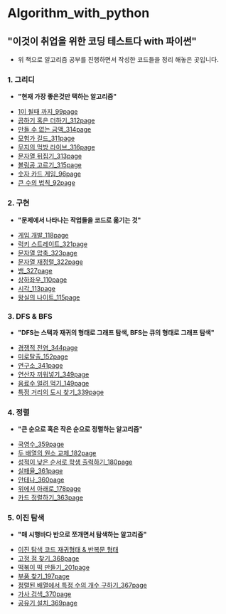 # Algorithm_with_python
## "이것이 취업을 위한 코딩 테스트다 with 파이썬"
- 위 책으로 알고리즘 공부를 진행하면서 작성한 코드들을 정리 해놓은 곳입니다.
### 1. 그리디
- **"현재 가장 좋은것만 택하는 알고리즘"**
* [1이 될때 까지_99page](https://github.com/Younggil-kim/Algorithm_with_python/blob/master/%EA%B7%B8%EB%A6%AC%EB%94%94/1%EC%9D%B4%20%EB%90%A0%20%EB%95%8C%EA%B9%8C%EC%A7%80_99page.py)
* [곱하기 혹은 더하기_312page](https://github.com/Younggil-kim/Algorithm_with_python/blob/master/%EA%B7%B8%EB%A6%AC%EB%94%94/%EA%B3%B1%ED%95%98%EA%B8%B0%20%ED%98%B9%EC%9D%80%20%EB%8D%94%ED%95%98%EA%B8%B0_312page.py)
* [만들 수 없는 금액_314page](https://github.com/Younggil-kim/Algorithm_with_python/blob/master/%EA%B7%B8%EB%A6%AC%EB%94%94/%EB%A7%8C%EB%93%A4%20%EC%88%98%20%EC%97%86%EB%8A%94%20%EA%B8%88%EC%95%A1_314page.py)
* [모험가 길드_311page](https://github.com/Younggil-kim/Algorithm_with_python/blob/master/%EA%B7%B8%EB%A6%AC%EB%94%94/%EB%AA%A8%ED%97%98%EA%B0%80%20%EA%B8%B8%EB%93%9C_311page.py)
* [무지의 먹방 라이브_316page](https://github.com/Younggil-kim/Algorithm_with_python/blob/master/%EA%B7%B8%EB%A6%AC%EB%94%94/%EB%AC%B4%EC%A7%80%EC%9D%98%20%EB%A8%B9%EB%B0%A9%20%EB%9D%BC%EC%9D%B4%EB%B8%8C_316page.py)
* [문자열 뒤집기_313page](https://github.com/Younggil-kim/Algorithm_with_python/blob/master/%EA%B7%B8%EB%A6%AC%EB%94%94/%EB%AC%B8%EC%9E%90%EC%97%B4%20%EB%92%A4%EC%A7%91%EA%B8%B0_313page.py)
* [볼링공 고르기_315page](https://github.com/Younggil-kim/Algorithm_with_python/blob/master/%EA%B7%B8%EB%A6%AC%EB%94%94/%EB%B3%BC%EB%A7%81%EA%B3%B5%20%EA%B3%A0%EB%A5%B4%EA%B8%B0_315page.py)
* [숫자 카드 게임_96page](https://github.com/Younggil-kim/Algorithm_with_python/blob/master/%EA%B7%B8%EB%A6%AC%EB%94%94/%EC%88%AB%EC%9E%90%20%EC%B9%B4%EB%93%9C%20%EA%B2%8C%EC%9E%84_96page.py)
* [큰 수의 법칙_92page](https://github.com/Younggil-kim/Algorithm_with_python/blob/master/%EA%B7%B8%EB%A6%AC%EB%94%94/%ED%81%B0%20%EC%88%98%EC%9D%98%20%EB%B2%95%EC%B9%99_92page.py)
### 2. 구현
- **"문제에서 나타나는 작업들을 코드로 옮기는 것"**
* [게임 개발_118page](https://github.com/Younggil-kim/Algorithm_with_python/blob/master/%EA%B5%AC%ED%98%84/%EA%B2%8C%EC%9E%84%20%EA%B0%9C%EB%B0%9C_118page.py)
* [럭키 스트레이트_321page](https://github.com/Younggil-kim/Algorithm_with_python/blob/master/%EA%B5%AC%ED%98%84/%EB%9F%AD%ED%82%A4%20%EC%8A%A4%ED%8A%B8%EB%A0%88%EC%9D%B4%ED%8A%B8_321page.py)
* [문자열 압축_323page](https://github.com/Younggil-kim/Algorithm_with_python/blob/master/%EA%B5%AC%ED%98%84/%EB%AC%B8%EC%9E%90%EC%97%B4%20%EC%95%95%EC%B6%95_323page.py)
* [문자열 재정렬_322page](https://github.com/Younggil-kim/Algorithm_with_python/blob/master/%EA%B5%AC%ED%98%84/%EB%AC%B8%EC%9E%90%EC%97%B4%20%EC%9E%AC%EC%A0%95%EB%A0%AC_322page.py)
* [뱀_327page](https://github.com/Younggil-kim/Algorithm_with_python/blob/master/%EA%B5%AC%ED%98%84/%EB%B1%80_327page.py)
* [상하좌우_110page](https://github.com/Younggil-kim/Algorithm_with_python/blob/master/%EA%B5%AC%ED%98%84/%EC%83%81%ED%95%98%EC%A2%8C%EC%9A%B0_110page.py)
* [시각_113page](https://github.com/Younggil-kim/Algorithm_with_python/blob/master/%EA%B5%AC%ED%98%84/%EC%8B%9C%EA%B0%81_113page.py)
* [왕실의 나이트_115page](https://github.com/Younggil-kim/Algorithm_with_python/blob/master/%EA%B5%AC%ED%98%84/%EC%99%95%EC%8B%A4%EC%9D%98%20%EB%82%98%EC%9D%B4%ED%8A%B8_115page.py)
### 3. DFS & BFS
- **"DFS는 스택과 재귀의 형태로 그래프 탐색, BFS는 큐의 형태로 그래프 탐색"**
* [경쟁적 전염_344page](https://github.com/Younggil-kim/Algorithm_with_python/blob/master/DFS%20%26%20BFS/%EA%B2%BD%EC%9F%81%EC%A0%81%20%EC%A0%84%EC%97%BC_344page.py)
* [미로탈출_152page](https://github.com/Younggil-kim/Algorithm_with_python/blob/master/DFS%20%26%20BFS/%EB%AF%B8%EB%A1%9C%ED%83%88%EC%B6%9C_152page.py)
* [연구소_341page](https://github.com/Younggil-kim/Algorithm_with_python/blob/master/DFS%20%26%20BFS/%EC%97%B0%EA%B5%AC%EC%86%8C_341page.py)
* [연산자 끼워넣기_349page](https://github.com/Younggil-kim/Algorithm_with_python/blob/master/DFS%20%26%20BFS/%EC%97%B0%EC%82%B0%EC%9E%90%20%EB%81%BC%EC%9B%8C%EB%84%A3%EA%B8%B0_349page.py)
* [음료수 얼려 먹기_149page](https://github.com/Younggil-kim/Algorithm_with_python/blob/master/DFS%20%26%20BFS/%EC%9D%8C%EB%A3%8C%EC%88%98%20%EC%96%BC%EB%A0%A4%20%EB%A8%B9%EA%B8%B0_149page.py)
* [특정 거리의 도시 찾기_339page](https://github.com/Younggil-kim/Algorithm_with_python/blob/master/DFS%20%26%20BFS/%ED%8A%B9%EC%A0%95%20%EA%B1%B0%EB%A6%AC%EC%9D%98%20%EB%8F%84%EC%8B%9C%20%EC%B0%BE%EA%B8%B0_339page.py)
### 4. 정렬
- **"큰 순으로 혹은 작은 순으로 정렬하는 알고리즘"**
* [국영수_359page](https://github.com/Younggil-kim/Algorithm_with_python/blob/master/%EC%A0%95%EB%A0%AC/%EA%B5%AD%EC%98%81%EC%88%98_359page.py)
* [두 배열의 원소 교체_182page](https://github.com/Younggil-kim/Algorithm_with_python/blob/master/%EC%A0%95%EB%A0%AC/%EB%91%90%20%EB%B0%B0%EC%97%B4%EC%9D%98%20%EC%9B%90%EC%86%8C%20%EA%B5%90%EC%B2%B4_182page.py)
* [성적이 낮은 순서로 학생 출력하기_180page](https://github.com/Younggil-kim/Algorithm_with_python/blob/master/%EC%A0%95%EB%A0%AC/%EC%84%B1%EC%A0%81%EC%9D%B4%20%EB%82%AE%EC%9D%80%20%EC%88%9C%EC%84%9C%EB%A1%9C%20%ED%95%99%EC%83%9D%20%EC%B6%9C%EB%A0%A5%ED%95%98%EA%B8%B0_180page.py)
* [실패율_361page](https://github.com/Younggil-kim/Algorithm_with_python/blob/master/%EC%A0%95%EB%A0%AC/%EC%8B%A4%ED%8C%A8%EC%9C%A8_361page.py)
* [안테나_360page](https://github.com/Younggil-kim/Algorithm_with_python/blob/master/%EC%A0%95%EB%A0%AC/%EC%95%88%ED%85%8C%EB%82%98_360page.py)
* [위에서 아래로_178page](https://github.com/Younggil-kim/Algorithm_with_python/blob/master/%EC%A0%95%EB%A0%AC/%EC%9C%84%EC%97%90%EC%84%9C%20%EC%95%84%EB%9E%98%EB%A1%9C_178page.py)
* [카드 정렬하기_363page](https://github.com/Younggil-kim/Algorithm_with_python/blob/master/%EC%A0%95%EB%A0%AC/%EC%B9%B4%EB%93%9C%20%EC%A0%95%EB%A0%AC%ED%95%98%EA%B8%B0_363page.py)
### 5. 이진 탐색
- **"매 시행바다 반으로 쪼개면서 탐색하는 알고리즘"**
* [이진 탐색 코드 재귀형태 & 반복문 형태](https://github.com/Younggil-kim/Algorithm_with_python/blob/master/%EC%9D%B4%EC%A7%84%20%ED%83%90%EC%83%89/%EC%9D%B4%EC%A7%84%20%ED%83%90%EC%83%89%20%EC%BD%94%EB%93%9C.py)
* [고정 점 찾기_368page](https://github.com/Younggil-kim/Algorithm_with_python/blob/master/%EC%9D%B4%EC%A7%84%20%ED%83%90%EC%83%89/%EA%B3%A0%EC%A0%95%EC%A0%90%20%EC%B0%BE%EA%B8%B0_368page.py)
* [떡볶이 떡 만들기_201page](https://github.com/Younggil-kim/Algorithm_with_python/blob/master/%EC%9D%B4%EC%A7%84%20%ED%83%90%EC%83%89/%EB%96%A1%EB%B3%B6%EC%9D%B4%20%EB%96%A1%20%EB%A7%8C%EB%93%A4%EA%B8%B0_201page.py)
* [부품 찾기_197page](https://github.com/Younggil-kim/Algorithm_with_python/blob/master/%EC%9D%B4%EC%A7%84%20%ED%83%90%EC%83%89/%EB%B6%80%ED%92%88%20%EC%B0%BE%EA%B8%B0_197page.py)
* [정렬된 배열에서 특정 수의 개수 구하기_367page](https://github.com/Younggil-kim/Algorithm_with_python/blob/master/%EC%9D%B4%EC%A7%84%20%ED%83%90%EC%83%89/%EC%A0%95%EB%A0%AC%EB%90%9C%20%EB%B0%B0%EC%97%B4%EC%97%90%EC%84%9C%20%ED%8A%B9%EC%A0%95%20%EC%88%98%EC%9D%98%20%EA%B0%9C%EC%88%98%20%EA%B5%AC%ED%95%98%EA%B8%B0_367page.py)
* [가사 검색_370page](https://github.com/Younggil-kim/Algorithm_with_python/blob/master/%EC%9D%B4%EC%A7%84%20%ED%83%90%EC%83%89/%EA%B0%80%EC%82%AC%20%EA%B2%80%EC%83%89_370page.py)
* [공유기 설치_369page](https://github.com/Younggil-kim/Algorithm_with_python/blob/master/%EC%9D%B4%EC%A7%84%20%ED%83%90%EC%83%89/%EA%B3%B5%EC%9C%A0%EA%B8%B0%20%EC%84%A4%EC%B9%98_369page.py)
